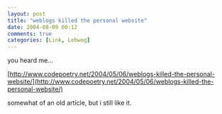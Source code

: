 ```yaml
---
layout: post
title: "weblogs killed the personal website"
date: 2004-08-09 00:12
comments: true
categories: [Link, Lebwog]
---
```

you heard me...

[http://www.codepoetry.net/2004/05/06/weblogs-killed-the-personal-website/](http://www.codepoetry.net/2004/05/06/weblogs-killed-the-personal-website/)

somewhat of an old article, but i still like it.
